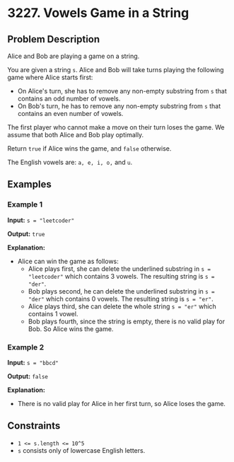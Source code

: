 # 3227. Vowels Game in a String

## Problem Description

Alice and Bob are playing a game on a string.

You are given a string `s`. Alice and Bob will take turns playing the following game where Alice starts first:

- On Alice's turn, she has to remove any non-empty substring from `s` that contains an odd number of vowels.
- On Bob's turn, he has to remove any non-empty substring from `s` that contains an even number of vowels.

The first player who cannot make a move on their turn loses the game. We assume that both Alice and Bob play optimally.

Return `true` if Alice wins the game, and `false` otherwise.

The English vowels are: `a, e, i, o,` and `u`.

## Examples

### Example 1

**Input:** `s = "leetcoder"`

**Output:** `true`

**Explanation:**

- Alice can win the game as follows:
  - Alice plays first, she can delete the underlined substring in `s = "leetcoder"` which contains 3 vowels. The resulting string is `s = "der"`.
  - Bob plays second, he can delete the underlined substring in `s = "der"` which contains 0 vowels. The resulting string is `s = "er"`.
  - Alice plays third, she can delete the whole string `s = "er"` which contains 1 vowel.
  - Bob plays fourth, since the string is empty, there is no valid play for Bob. So Alice wins the game.

### Example 2

**Input:** `s = "bbcd"`

**Output:** `false`

**Explanation:**

- There is no valid play for Alice in her first turn, so Alice loses the game.

## Constraints

- `1 <= s.length <= 10^5`
- `s` consists only of lowercase English letters.

